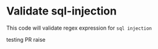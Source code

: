 # Validate sql-injection

This code will validate regex expression for `sql injection`

testing PR raise
